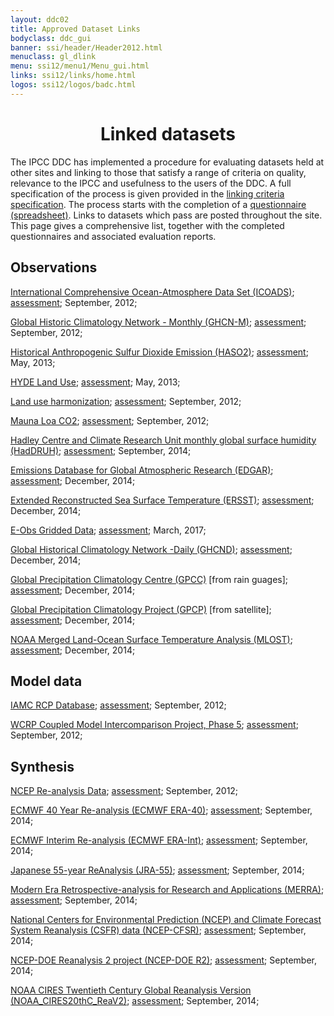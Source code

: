 ```yaml
---
layout: ddc02
title: Approved Dataset Links
bodyclass: ddc_gui
banner: ssi/header/Header2012.html
menuclass: gl_dlink
menu: ssi12/menu1/Menu_gui.html
links: ssi12/links/home.html
logos: ssi12/logos/badc.html
---
```

<div id="pagetitle">
  <h1 align="center">Linked datasets</h1>
</div>

<p>
The IPCC DDC has implemented a procedure for evaluating datasets held at other sites and linking to those that satisfy a range of criteria on quality, relevance to the IPCC and usefulness to the users of the DDC. A full specification of the process is given provided in
the <a href="/documents/ddcLinkingCriteria.pdf">linking criteria specification</a>. The process starts with the completion of a 
<a href="/documents/ddcDatasetLinkingQuestionnaire.xls">questionnaire (spreadsheet)</a>. Links to datasets which pass are posted throughout the site. This page gives a comprehensive list, together with the completed questionnaires and associated evaluation reports.
</p>
<h2>Observations</h2>
<p><a href="http://icoads.noaa.gov/">International Comprehensive Ocean-Atmosphere Data Set (ICOADS)</a>; <a href="/documents/approvedDatasetLinks/TGICA18-4-10_2-3_COADS.pdf">assessment</a>; September, 2012;</p>
<p><a href="http://www.ncdc.noaa.gov/ghcnm/">Global Historic Climatology Network - Monthly (GHCN-M)</a>; <a href="/documents/approvedDatasetLinks/TGICA18-4-10_2-1_GHCN.pdf">assessment</a>; September, 2012;</p>
<p><a href="http://sedac.ciesin.columbia.edu/data/set/haso2-anthro-sulfur-dioxide-emissions-1850-2005-v2-86">Historical Anthropogenic Sulfur Dioxide Emission (HASO2)</a>; <a href="/documents/approvedDatasetLinks/TGICA19_4-5-links_HASO2_emissions.pdf">assessment</a>; May, 2013;</p>
<p><a href="http://themasites.pbl.nl/tridion/en/themasites/hyde/landusedata/index-2.html">HYDE Land Use</a>; <a href="/documents/approvedDatasetLinks/TGICA19_4-5-links_HYDE_land_use.pdf">assessment</a>; May, 2013;</p>
<p><a href="http://luh.umd.edu/data.shtml#LUH1_Data">Land use harmonization</a>; <a href="/documents/approvedDatasetLinks/TGICA18-4-10_4-3_LandUse.pdf">assessment</a>; September, 2012;</p>
<p><a href="http://www.esrl.noaa.gov/gmd/ccgg/trends/co2_data_mlo.html">Mauna Loa CO2</a>; <a href="/documents/approvedDatasetLinks/TGICA18-4-10_3-1_MaunaLoa.pdf">assessment</a>; September, 2012;</p>
<p><a href="http://www.metoffice.gov.uk/hadobs/hadcruh/">Hadley Centre and Climate Research Unit monthly global surface humidity (HadDRUH)</a>; <a href="/documents/approvedDatasetLinks/TGICA20b_HadCRUH_approved.pdf">assessment</a>; September, 2014;</p>
<p><a href="http://edgar.jrc.ec.europa.eu">Emissions Database for Global Atmospheric Research (EDGAR)</a>; <a href="/documents/approvedDatasetLinks/TGICA21_EDGAR_approved.pdf">assessment</a>; December, 2014;</p>
<p><a href="http://www.ncdc.noaa.gov/data-access/marineocean-data/extended-reconstructed-sea-surface-temperature-ersst-v3b">Extended Reconstructed Sea Surface Temperature (ERSST)</a>; <a href="/documents/approvedDatasetLinks/TGICA21_ERSST_approved.pdf">assessment</a>; December, 2014;</p>
<p><a href="http://www.ecad.eu/download/ensembles/ensembles.php">E-Obs Gridded Data</a>; <a href="/documents/approvedDatasetLinks/TGICA24w1_EOBS.xls">assessment</a>; March, 2017;</p>
<p><a href="http://www.ncdc.noaa.gov/oa/climate/ghcn-daily/">Global Historical Climatology Network -Daily (GHCND)</a>; <a href="/documents/approvedDatasetLinks/TGICA21_GHCND_approved.pdf">assessment</a>; December, 2014;</p>
<p><a href="ftp://ftp.dwd.de/pub/data/gpcc/html/fulldata_v6_doi_download.html">Global Precipitation Climatology Centre (GPCC)</a> [from rain guages]; <a href="/documents/approvedDatasetLinks/TGICA21_GPCC_approved.pdf">assessment</a>; December, 2014;</p>
<p><a href="http://www.gewex.org/gpcp.html">Global Precipitation Climatology Project (GPCP)</a> [from satellite]; <a href="/documents/approvedDatasetLinks/TGICA21_GPCP_approved.pdf">assessment</a>; December, 2014;</p>
<p><a href="http://www.esrl.noaa.gov/psd/data/gridded/data.mlost.html">NOAA Merged Land-Ocean Surface Temperature Analysis (MLOST)</a>; <a href="/documents/approvedDatasetLinks/TGICA21_MLOST_approved.pdf">assessment</a>; December, 2014;</p>
<h2>Model data</h2>
<p><a href="http://www.iiasa.ac.at/web-apps/tnt/RcpDb">IAMC RCP Database</a>; <a href="/documents/approvedDatasetLinks/TGICA18-4-10_4-4_IAMC-RCP.pdf">assessment</a>; September, 2012;</p>
<p><a href="https://pcmdi.llnl.gov/mips/cmip5/">WCRP Coupled Model Intercomparison Project, Phase 5</a>; <a href="/documents/approvedDatasetLinks/TGICA18-4-10_4-1_PMCDI-CMIP5.pdf">assessment</a>; September, 2012;</p>
<h2>Synthesis</h2>
<p><a href="http://www.esrl.noaa.gov/psd/data/gridded/data.ncep.reanalysis.html">NCEP Re-analysis Data</a>; <a href="/documents/approvedDatasetLinks/TGICA18-4-10_2-2_NCEP.pdf">assessment</a>; September, 2012;</p>
<p><a href="http://apps.ecmwf.int/datasets/data/era40_daily/">ECMWF 40 Year Re-analysis (ECMWF ERA-40)</a>; <a href="/documents/approvedDatasetLinks/TGICA20b_ECMWF-ERA40_approved.pdf">assessment</a>; September, 2014;</p>
<p><a href="http://apps.ecmwf.int/datasets/data/interim_full_daily/">ECMWF Interim Re-analysis (ECMWF ERA-Int)</a>; <a href="/documents/approvedDatasetLinks/TGICA20b_ECMWF-ERA-interim_approved.pdf">assessment</a>; September, 2014;</p>
<p><a href="http://jra.kishou.go.jp/JRA-55/index_en.html">Japanese 55-year ReAnalysis (JRA-55)</a>; <a href="/documents/approvedDatasetLinks/TGICA20b_JRA55_approved.pdf">assessment</a>; September, 2014;</p>
<p><a href="http://disc.sci.gsfc.nasa.gov/daac-bin/DataHoldings.pl">Modern Era Retrospective-analysis for Research and Applications (MERRA)</a>; <a href="/documents/approvedDatasetLinks/TGICA20b_MERRA_approved.pdf">assessment</a>; September, 2014;</p>
<p><a href="https://rda.ucar.edu/datasets/ds093.1/">National Centers for Environmental Prediction (NCEP) and Climate Forecast System Reanalysis (CSFR) data (NCEP-CFSR)</a>; <a href="/documents/approvedDatasetLinks/TGICA20b_NCEP-CFSR_approved.pdf">assessment</a>; September, 2014;</p>
<p><a href="http://www.esrl.noaa.gov/psd/data/gridded/data.ncep.reanalysis2.html">NCEP-DOE Reanalysis 2 project (NCEP-DOE R2)</a>; <a href="/documents/approvedDatasetLinks/TGICA20b_NCEP-DOE-R2_approved.pdf">assessment</a>; September, 2014;</p>
<p><a href="http://rda.ucar.edu/datasets/ds131.1/#!access">NOAA CIRES Twentieth Century Global Reanalysis Version (NOAA_CIRES20thC_ReaV2)</a>; <a href="/documents/approvedDatasetLinks/TGICA20b_NOAA-CIRES20thC-ReaV2_approved.pdf">assessment</a>; September, 2014;</p>
